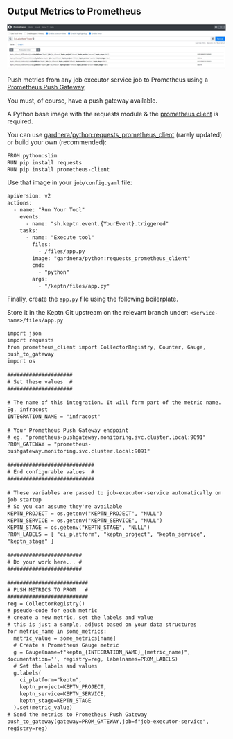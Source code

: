 ## Output Metrics to Prometheus

![output metrics to prometheus](assets/prom_metrics.jpg)

Push metrics from any job executor service job to Prometheus using a [Prometheus Push Gateway](https://prometheus.io/docs/instrumenting/pushing/).

You must, of course, have a push gateway available.

A Python base image with the requests module & the [prometheus client](https://pypi.org/project/prometheus-client/) is required.

You can use [gardnera/python:requests_prometheus_client](https://hub.docker.com/r/gardnera/python/tags) (rarely updated) or build your own (recommended):
```
FROM python:slim
RUN pip install requests
RUN pip install prometheus-client
```

Use that image in your `job/config.yaml` file:
```
apiVersion: v2
actions:
  - name: "Run Your Tool"
    events:
      - name: "sh.keptn.event.{YourEvent}.triggered"
    tasks:
      - name: "Execute tool"
        files:
          - /files/app.py
        image: "gardnera/python:requests_prometheus_client"
        cmd: 
          - "python"
        args:
          - "/keptn/files/app.py"
```

Finally, create the `app.py` file using the following boilerplate.

Store it in the Keptn Git upstream on the relevant branch under: `<service-name>/files/app.py`

```
import json
import requests
from prometheus_client import CollectorRegistry, Counter, Gauge, push_to_gateway
import os

#####################
# Set these values  #
#####################

# The name of this integration. It will form part of the metric name. Eg. infracost
INTEGRATION_NAME = "infracost"

# Your Prometheus Push Gateway endpoint
# eg. "prometheus-pushgateway.monitoring.svc.cluster.local:9091"
PROM_GATEWAY = "prometheus-pushgateway.monitoring.svc.cluster.local:9091"

############################
# End configurable values  #
############################

# These variables are passed to job-executor-service automatically on job startup
# So you can assume they're available
KEPTN_PROJECT = os.getenv("KEPTN_PROJECT", "NULL")
KEPTN_SERVICE = os.getenv("KEPTN_SERVICE", "NULL")
KEPTN_STAGE = os.getenv("KEPTN_STAGE", "NULL")
PROM_LABELS = [ "ci_platform", "keptn_project", "keptn_service", "keptn_stage" ]

########################
# Do your work here... #
########################

##########################
# PUSH METRICS TO PROM   #
##########################
reg = CollectorRegistry()
# pseudo-code for each metric
# create a new metric, set the labels and value
# this is just a sample, adjust based on your data structures
for metric_name in some_metrics:
  metric_value = some_metrics[name]
  # Create a Prometheus Gauge metric
  g = Gauge(name=f"keptn_{INTEGRATION_NAME}_{metric_name}", documentation='', registry=reg, labelnames=PROM_LABELS)
  # Set the labels and values
  g.labels(
    ci_platform="keptn",
    keptn_project=KEPTN_PROJECT,
    keptn_service=KEPTN_SERVICE,
    keptn_stage=KEPTN_STAGE
  ).set(metric_value)
# Send the metrics to Prometheus Push Gateway
push_to_gateway(gateway=PROM_GATEWAY,job=f"job-executor-service", registry=reg)
```
